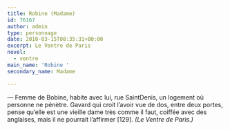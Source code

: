 ```yaml
---
title: Robine (Madame)
id: 76167
author: admin
type: personnage
date: 2010-03-15T08:35:31+00:00
excerpt: Le Ventre de Paris
novel:
  - ventre
main_name: 'Robine '
secondary_name: Madame

---
```

— Femme de Bobine, habite avec lui, rue SaintDenis, un logement où personne ne pénètre. Gavard qui croit l&rsquo;avoir vue de dos, entre deux portes, pense qu&rsquo;elle est une vieille dame très comme il faut, coiffée avec des anglaises, mais il ne pourrait l&rsquo;affirmer [129]. _(Le Ventre de Paris.)_